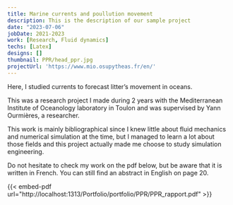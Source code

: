 ```yaml
---
title: Marine currents and poullution movement
description: This is the description of our sample project
date: "2023-07-06"
jobDate: 2021-2023
work: [Research, Fluid dynamics]
techs: [Latex]
designs: []
thumbnail: PPR/head_ppr.jpg
projectUrl: 'https://www.mio.osupytheas.fr/en/'
---
```


Here, I studied currents to forecast litter’s movement in oceans.

This was a research project I made during 2 years with the Mediterranean Institute of Oceanology laboratory in Toulon and was supervised by Yann Ourmières, a researcher.

This work is mainly bibliographical since I knew little about fluid mechanics and numerical simulation at the time, but I managed to learn a lot about those fields and this project actually made me choose to study simulation engineering.

Do not hesitate to check my work on the pdf below, but be aware that it is written in French. You can still find an abstract in English on page 20.

{{< embed-pdf url="http://localhost:1313/Portfolio/portfolio/PPR/PPR_rapport.pdf" >}}